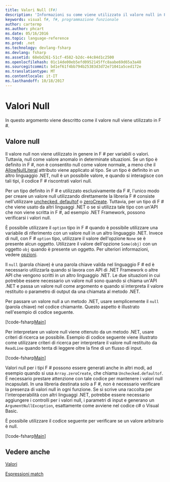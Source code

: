 ```yaml
---
title: Valori Null (F#)
description: 'Informazioni su come viene utilizzato il valore null in F # linguaggio di programmazione.'
keywords: visual f#, f#, programmazione funzionale
author: cartermp
ms.author: phcart
ms.date: 05/16/2016
ms.topic: language-reference
ms.prod: .net
ms.technology: devlang-fsharp
ms.devlang: fsharp
ms.assetid: 68ebd261-51cf-4582-b2dc-44c84d1c2500
ms.openlocfilehash: 01c14de00eb5efd0952145ffc8aabe69d65a3a48
ms.sourcegitcommit: bd1ef61f4bb794b25383d3d72e71041a5ced172e
ms.translationtype: MT
ms.contentlocale: it-IT
ms.lasthandoff: 10/18/2017
---
```

# <a name="null-values"></a>Valori Null

In questo argomento viene descritto come il valore null viene utilizzato in F #.


## <a name="null-value"></a>Valore null
Il valore null non viene utilizzato in genere in F # per variabili o valori. Tuttavia, null come valore anomalo in determinate situazioni. Se un tipo è definito in F #, non è consentito null come valore normale, a meno che il [AllowNullLiteral](https://msdn.microsoft.com/library/4f315196-f444-4cca-ba07-1176ff71eb0f) attributo viene applicato al tipo. Se un tipo è definito in un altro linguaggio .NET, null è un possibile valore, e quando si interagisce con tali tipi, il codice F # riscontrati valori null.

Per un tipo definito in F # e utilizzato esclusivamente da F #, l'unico modo per creare un valore null utilizzando direttamente la libreria F # consiste nell'utilizzare [unchecked. defaultof](https://msdn.microsoft.com/library/9ff97f2a-1bd4-4f4c-afbe-5886a74ab977) o [zeroCreate](https://msdn.microsoft.com/library/fa5b8e7a-1b5b-411c-8622-b58d7a14d3b2). Tuttavia, per un tipo di F # che viene usato da altri linguaggi .NET o se si utilizza tale tipo con un'API che non viene scritta in F #, ad esempio .NET Framework, possono verificarsi i valori null.

È possibile utilizzare il `option` tipo in F # quando è possibile utilizzare una variabile di riferimento con un valore null in un altro linguaggio .NET. Invece di null, con F # `option` tipo, utilizzare il valore dell'opzione `None` se è presente alcun oggetto. Utilizzare il valore dell'opzione `Some(obj)` con un oggetto `obj` quando è presente un oggetto. Per ulteriori informazioni, vedere [opzioni](../options.md).

Il `null` (parola chiave) è una parola chiave valida nel linguaggio F # ed è necessario utilizzarla quando si lavora con API di .NET Framework o altre API che vengono scritti in un altro linguaggio .NET. Le due situazioni in cui potrebbe essere necessario un valore null sono quando si chiama un'API .NET e passa un valore null come argomento e quando si interpreta il valore restituito o parametro di output da una chiamata al metodo .NET.

Per passare un valore null a un metodo .NET, usare semplicemente il `null` (parola chiave) nel codice chiamante. Questo aspetto è illustrato nell'esempio di codice seguente.

[!code-fsharp[Main](../../../../samples/snippets/fsharp/lang-ref-1/snippet701.fs)]

Per interpretare un valore null viene ottenuto da un metodo .NET, usare criteri di ricerca se possibile. Esempio di codice seguente viene illustrato come utilizzare criteri di ricerca per interpretare il valore null restituito da `ReadLine` quando tenta di leggere oltre la fine di un flusso di input.

[!code-fsharp[Main](../../../../samples/snippets/fsharp/lang-ref-1/snippet702.fs)]

Valori null per i tipi F # possono essere generati anche in altri modi, ad esempio quando si usa `Array.zeroCreate`, che chiama `Unchecked.defaultof`. È necessario prestare attenzione con tale codice per mantenere i valori null incapsulati. In una libreria destinata solo a F #, non è necessario verificare la presenza di valori null in ogni funzione. Se si scrive una raccolta per l'interoperabilità con altri linguaggi .NET, potrebbe essere necessario aggiungere i controlli per i valori null, i parametri di input e generano un `ArgumentNullException`, esattamente come avviene nel codice c# o Visual Basic.

È possibile utilizzare il codice seguente per verificare se un valore arbitrario è null.

[!code-fsharp[Main](../../../../samples/snippets/fsharp/lang-ref-1/snippet703.fs)]

## <a name="see-also"></a>Vedere anche
[Valori](index.md)

[Espressioni match](../match-expressions.md)

